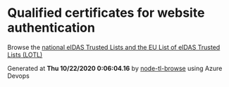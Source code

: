 # Qualified certificates for website authentication 
 Browse the [national eIDAS Trusted Lists and the EU List of eIDAS Trusted Lists (LOTL)](https://webgate.ec.europa.eu/tl-browser/#/) 
 
 
Generated at **Thu 10/22/2020  0:06:04.16** by [node-tl-browse](https://github.com/ymedlop/node-tl-browser) using Azure Devops 
